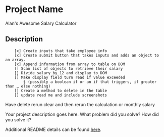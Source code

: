 # Project Name
Alan's Awesome Salary Calculator

## Description
		[x] Create inputs that take employee info
		[x] Create submit button that takes inputs and adds an object to an array.
		[x] Append information from array to table on DOM
		[] Scan list of objects to retrieve their salary
		[] Divide salary by 12 and display to DOM
		[] Make display field turn read if value exceeded 
			§ (possibly a boolean if or an if that triggers, if greater than … else nothing)
		[] Create a method to delete in the table
        [] update read me and include screenshots
    
Have delete rerun clear and then rerun the calculation or monthly salary

Your project description goes here. What problem did you solve? How did you solve it?

Additional README details can be found [here](https://github.com/PrimeAcademy/readme-template/blob/master/README.md).
